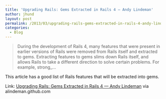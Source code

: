 ```yaml
---
title: 'Upgrading Rails: Gems Extracted in Rails 4 — Andy Lindeman'
author: jhund
layout: post
permalink: /2013/03/upgrading-rails-gems-extracted-in-rails-4-andy-lindeman/
categories:
  - Blog
---
```

> <p class="iii-article-excerpt">
>   During the development of Rails 4, many features that were present in earlier versions of Rails were removed from Rails itself and extracted to gems. Extracting features to gems slims down Rails itself, and allows Rails to take a different direction to solve certain problems. For example, strong_&#8230;
> </p>

<p class="iii-article-source">
  This article has a good list of Rails features that will be extracted into gems.
</p>

<p class="iii-article-source">
  Link: <a href="http://alindeman.github.com/2013/03/05/gems-extracted-in-rails-4.html">Upgrading Rails: Gems Extracted in Rails 4 &mdash; Andy Lindeman</a> via alindeman.github.com
</p>